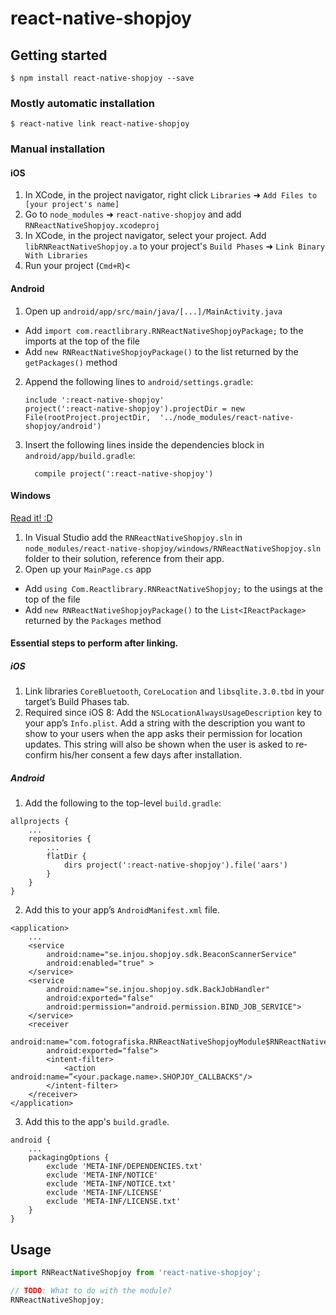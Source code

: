 
# react-native-shopjoy

## Getting started

`$ npm install react-native-shopjoy --save`

### Mostly automatic installation

`$ react-native link react-native-shopjoy`

### Manual installation


#### iOS

1. In XCode, in the project navigator, right click `Libraries` ➜ `Add Files to [your project's name]`
2. Go to `node_modules` ➜ `react-native-shopjoy` and add `RNReactNativeShopjoy.xcodeproj`
3. In XCode, in the project navigator, select your project. Add `libRNReactNativeShopjoy.a` to your project's `Build Phases` ➜ `Link Binary With Libraries`
4. Run your project (`Cmd+R`)<

#### Android

1. Open up `android/app/src/main/java/[...]/MainActivity.java`
  - Add `import com.reactlibrary.RNReactNativeShopjoyPackage;` to the imports at the top of the file
  - Add `new RNReactNativeShopjoyPackage()` to the list returned by the `getPackages()` method
2. Append the following lines to `android/settings.gradle`:
  	```
  	include ':react-native-shopjoy'
  	project(':react-native-shopjoy').projectDir = new File(rootProject.projectDir, 	'../node_modules/react-native-shopjoy/android')
  	```
3. Insert the following lines inside the dependencies block in `android/app/build.gradle`:
  	```
      compile project(':react-native-shopjoy')
  	```

#### Windows
[Read it! :D](https://github.com/ReactWindows/react-native)

1. In Visual Studio add the `RNReactNativeShopjoy.sln` in `node_modules/react-native-shopjoy/windows/RNReactNativeShopjoy.sln` folder to their solution, reference from their app.
2. Open up your `MainPage.cs` app
  - Add `using Com.Reactlibrary.RNReactNativeShopjoy;` to the usings at the top of the file
  - Add `new RNReactNativeShopjoyPackage()` to the `List<IReactPackage>` returned by the `Packages` method


#### Essential steps to perform after linking.

##### iOS

1. Link libraries `CoreBluetooth`, `CoreLocation` and `libsqlite.3.0.tbd` in your target’s Build Phases tab.
2. Required since iOS 8: Add the `NSLocationAlwaysUsageDescription​` key to your app’s `Info.plist`. Add a string with the description you want to show to your users when the app asks their permission for location updates. This string will also be shown when the user is asked to re­confirm his/her consent a few days after installation.

##### Android

1. Add the following to the top-level `build.gradle`:

```
allprojects {
    ...
    repositories {
        ...
        flatDir {
            dirs project(':react-native-shopjoy').file('aars')
        }
    }
}
```

2. Add this to your app’s `AndroidManifest.xml` file.

```
<application>
    ...
    <service 
        android:name="se.injou.shopjoy.sdk.BeaconScannerService" 
        android:enabled="true" > 
    </service> 
    <service
        android:name="se.injou.shopjoy.sdk.BackJobHandler" 
        android:exported="false" 
        android:permission="android.permission.BIND_JOB_SERVICE"> 
    </service> 
    <receiver
        android:name="com.fotografiska.RNReactNativeShopjoyModule$RNReactNativeShopjoyCallbacks"
        android:exported="false"> 
        <intent-filter> 
            <action android:name=”<your.package.name>.SHOPJOY_CALLBACKS"/> 
        </intent-filter> 
    </receiver>
</application>
```

3. Add this to the app's `build.gradle`.

```
android {
    ...
    packagingOptions { 
        exclude 'META-INF/DEPENDENCIES.txt' 
        exclude 'META-INF/NOTICE' 
        exclude 'META-INF/NOTICE.txt' 
        exclude 'META-INF/LICENSE' 
        exclude 'META-INF/LICENSE.txt' 
    }
}
```

## Usage
```javascript
import RNReactNativeShopjoy from 'react-native-shopjoy';

// TODO: What to do with the module?
RNReactNativeShopjoy;
```
  